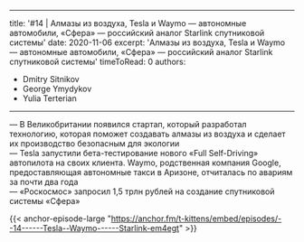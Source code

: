 
---
title: '#14 | Алмазы из воздуха, Tesla и Waymo — автономные автомобили, «Сфера» — российский аналог Starlink спутниковой системы'
date: 2020-11-06
excerpt: 'Алмазы из воздуха, Tesla и Waymo — автономные автомобили, «Сфера» — российский аналог Starlink спутниковой системы'
timeToRead: 0
authors:
  - Dmitry Sitnikov
  - George Ymydykov
  - Yulia Terterian
---

— В Великобритании появился стартап, который разработал технологию, которая поможет создавать алмазы из воздуха и сделает их производство безопасным для экологии<br/>
— Tesla запустили бета-тестирование нового «Full Self-Driving» автопилота на своих клиента. Waymo, родственная компания Google, предоставляющая автономные такси в Аризоне, отчиталась по авариям за почти два года<br/>
— «Роскосмос» запросил 1,5 трлн рублей на создание спутниковой системы «Сфера»​

{{< anchor-episode-large "https://anchor.fm/t-kittens/embed/episodes/--14------Tesla--Waymo------Starlink-em4egt" >}}
